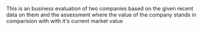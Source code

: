 This is an business evaluation of two companies based on the given recent data on them and the assessment where the value of the company stands in comparision with with it's current market value 
